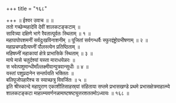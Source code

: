 +++
title = "१६८"

+++
॥ ईश्वर उवाच ॥ ॥  
ततो गच्छेन्महादेवि देवीं शालकटङ्कटाम् ॥  
सावित्र्या दक्षिणे भागे रैवतात्पूर्वतः स्थिताम् ॥ १ ॥  
महापापोपशमनीं सर्वदुःखविनाशनीम् ॥ पूजितां सर्वगन्धर्वैः स्फुरद्दंष्ट्रोग्रभीषणाम् ॥ २ ॥  
महाप्रचण्डदैत्यघ्नीं पौलस्त्येन प्रतिष्ठिताम् ॥  
महिषघ्नीं महाकायां क्षेत्रे प्राभासिके स्थिताम् ॥ ३ ॥  
माघे मासे चतुर्दश्यां यस्ता माराधयेन्नरः ॥  
स भवेत्पशुमान्धीमाँल्लक्ष्मीवान्पुत्रवान्सुधीः ॥ ४ ॥  
यस्तां पशुप्रदानेन सन्तर्पयति भक्तितः ॥  
बलिपूजोपहारैश्च स स्याच्छत्रु विवर्जितः ॥ ५ ॥  
इति श्रीस्कान्दे महापुराण एकाशीतिसाहस्र्यां संहिताया सप्तमे प्रभासखण्डे प्रथमे प्रभासक्षेत्रमाहात्म्ये शालकटङ्कटा माहात्म्यवर्णनन्नामाष्टषष्ट्युत्तरशततमोऽध्यायः ॥ १६८ ॥
